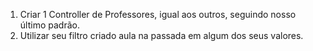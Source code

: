 1) Criar 1 Controller de Professores, igual aos outros, seguindo nosso último padrão.
2) Utilizar seu filtro criado aula na passada em algum dos seus valores.